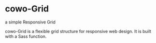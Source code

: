 # cowo-Grid
a simple Responsive Grid

cowo-Grid is a flexible grid structure for responsive web design.
It is built with a Sass function.

